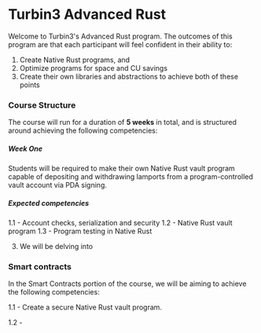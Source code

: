 # Turbin3 Advanced Rust

Welcome to Turbin3's Advanced Rust program. The outcomes of this program are that each participant will feel confident in their ability to:

1. Create Native Rust programs, and
2. Optimize programs for space and CU savings
3. Create their own libraries and abstractions to achieve both of these points

### Course Structure

The course will run for a duration of **5 weeks** in total, and is structured around achieving the following competencies:

##### Week One

Students will be required to make their own Native Rust vault program capable of depositing and withdrawing lamports from a program-controlled vault account via PDA signing.

##### Expected competencies

1.1 - Account checks, serialization and security
1.2 - Native Rust vault program
1.3 - Program testing in Native Rust

3. We will be delving into

### Smart contracts

In the Smart Contracts portion of the course, we will be aiming to achieve the following competencies:

1.1 - Create a secure Native Rust vault program.

1.2 -